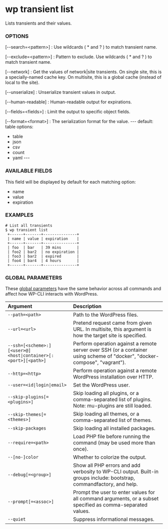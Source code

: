 # wp transient list

Lists transients and their values.

### OPTIONS

[\--search=&lt;pattern&gt;]
: Use wildcards ( * and ? ) to match transient name.

[\--exclude=&lt;pattern&gt;]
: Pattern to exclude. Use wildcards ( * and ? ) to match transient name.

[\--network]
: Get the values of network|site transients. On single site, this is a specially-named cache key. On multisite, this is a global cache (instead of local to the site).

[\--unserialize]
: Unserialize transient values in output.

[\--human-readable]
: Human-readable output for expirations.

[\--fields=&lt;fields&gt;]
: Limit the output to specific object fields.

[\--format=&lt;format&gt;]
: The serialization format for the value.
\---
default: table
options:
  - table
  - json
  - csv
  - count
  - yaml
\---

### AVAILABLE FIELDS

This field will be displayed by default for each matching option:

* name
* value
* expiration

### EXAMPLES

    # List all transients
    $ wp transient list
     +------+-------+---------------+
     | name | value | expiration    |
     +------+-------+---------------+
     | foo  | bar   | 39 mins       |
     | foo2 | bar2  | no expiration |
     | foo3 | bar2  | expired       |
     | foo4 | bar4  | 4 hours       |
     +------+-------+---------------+

### GLOBAL PARAMETERS

These [global parameters](https://make.wordpress.org/cli/handbook/config/) have the same behavior across all commands and affect how WP-CLI interacts with WordPress.

| **Argument**    | **Description**              |
|:----------------|:-----------------------------|
| `--path=<path>` | Path to the WordPress files. |
| `--url=<url>` | Pretend request came from given URL. In multisite, this argument is how the target site is specified. |
| `--ssh=[<scheme>:][<user>@]<host\|container>[:<port>][<path>]` | Perform operation against a remote server over SSH (or a container using scheme of "docker", "docker-compose", "vagrant"). |
| `--http=<http>` | Perform operation against a remote WordPress installation over HTTP. |
| `--user=<id\|login\|email>` | Set the WordPress user. |
| `--skip-plugins[=<plugins>]` | Skip loading all plugins, or a comma-separated list of plugins. Note: mu-plugins are still loaded. |
| `--skip-themes[=<themes>]` | Skip loading all themes, or a comma-separated list of themes. |
| `--skip-packages` | Skip loading all installed packages. |
| `--require=<path>` | Load PHP file before running the command (may be used more than once). |
| `--[no-]color` | Whether to colorize the output. |
| `--debug[=<group>]` | Show all PHP errors and add verbosity to WP-CLI output. Built-in groups include: bootstrap, commandfactory, and help. |
| `--prompt[=<assoc>]` | Prompt the user to enter values for all command arguments, or a subset specified as comma-separated values. |
| `--quiet` | Suppress informational messages. |
